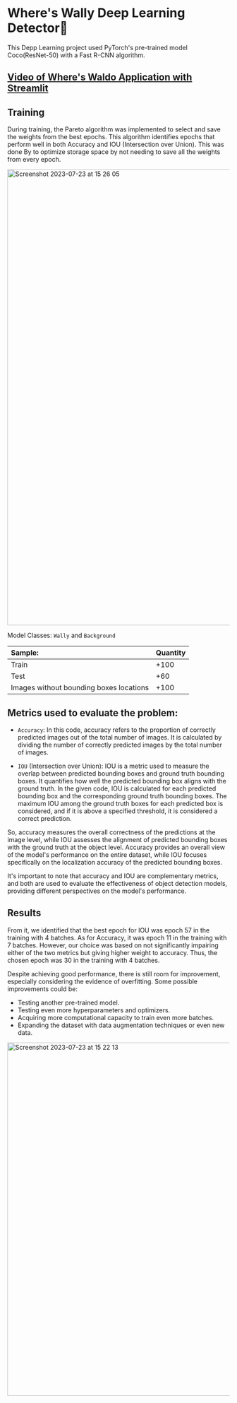 # Where's Wally Deep Learning Detector🔎

This Depp Learning project used PyTorch's pre-trained model Coco(ResNet-50) with a Fast R-CNN algorithm.


## [Video of Where's Waldo Application with Streamlit](https://youtu.be/Kit9FLJ7C08)

## Training

During training, the Pareto algorithm was implemented to select and save the weights from the best epochs. This algorithm identifies epochs that perform well in both Accuracy and IOU (Intersection over Union). This was done By to optimize storage space by not needing to save all the weights from every epoch.

<img width="1033" alt="Screenshot 2023-07-23 at 15 26 05" src="https://github.com/AnabeatrizMacedo241/WheresWally_Detector/assets/84348494/362e05c9-52f8-45c7-b9cd-10ee4a61563c">

Model Classes: `Wally` and `Background`

| Sample:                | Quantity                                                                                                   |
| :----------------------------- | :------------------------------------------------------------------------------------------------------------------- |
|Train|+100|
|Test|+60|
|Images without bounding boxes locations|+100|

## Metrics used to evaluate the problem:
- `Accuracy`: In this code, accuracy refers to the proportion of correctly predicted images out of the total number of images. It is calculated by dividing the number of correctly predicted images by the total number of images.

- `IOU` (Intersection over Union): IOU is a metric used to measure the overlap between predicted bounding boxes and ground truth bounding boxes. It quantifies how well the predicted bounding box aligns with the ground truth. In the given code, IOU is calculated for each predicted bounding box and the corresponding ground truth bounding boxes. The maximum IOU among the ground truth boxes for each predicted box is considered, and if it is above a specified threshold, it is considered a correct prediction.

So, accuracy measures the overall correctness of the predictions at the image level, while IOU assesses the alignment of predicted bounding boxes with the ground truth at the object level. Accuracy provides an overall view of the model's performance on the entire dataset, while IOU focuses specifically on the localization accuracy of the predicted bounding boxes.

It's important to note that accuracy and IOU are complementary metrics, and both are used to evaluate the effectiveness of object detection models, providing different perspectives on the model's performance.

## Results

From it, we identified that the best epoch for IOU was epoch 57 in the training with 4 batches. As for Accuracy, it was epoch 11 in the training with 7 batches. However, our choice was based on not significantly impairing either of the two metrics but giving higher weight to accuracy. Thus, the chosen epoch was 30 in the training with 4 batches.

Despite achieving good performance, there is still room for improvement, especially considering the evidence of overfitting. Some possible improvements could be:

- Testing another pre-trained model.
- Testing even more hyperparameters and optimizers.
- Acquiring more computational capacity to train even more batches.
- Expanding the dataset with data augmentation techniques or even new data.

<img width="800" alt="Screenshot 2023-07-23 at 15 22 13" src="https://github.com/AnabeatrizMacedo241/WheresWally_Detector/assets/84348494/6d4eb0b6-1c5d-48ed-a0eb-ffe99c09d2e7">
